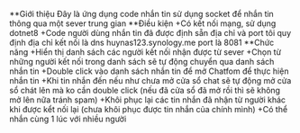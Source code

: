 **Giới thiệu 
    Đây là ứng dụng code nhắn tin sử dụng socket để nhắn tin thông qua một sever trung gian 
**Điều kiện 
    +Có kết nối mạng, sử dụng dotnet8 
    +Code người dùng nhắn tin đã được định sẵn địa chỉ và port tôi quy định địa chỉ kết nối là dns huynas123.synology.me port là 8081 
**Chức năng
     +Hiển thị danh sách các người kết nối nhận được từ sever 
     +Chọn từ những người kết nối trong danh sách sẽ tự động chuyển qua danh sách nhắn tin 
     +Double click vào danh sách nhắn tin để mở Chatfom để thực hiện nhắn tin
     +Khi tin nhắn đến nếu như chưa mở cửa sổ chat sẽ tự động mở cửa sổ chát lên mà ko cần double click (nếu đã cửa sổ đã mở rồi thì sẽ không mở lên nữa tránh spam)
     +Khôi phục lại các tin nhắn đã nhận từ người khác khi được kểt nối lại (chưa khôi phục được tin nhắn của chính mình) 
     +Có thể nhắn cùng 1 lúc với nhiều người
